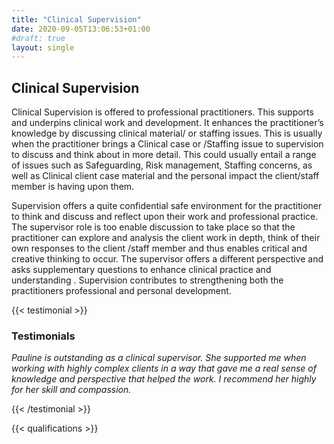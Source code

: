 ```yaml
---
title: "Clinical Supervision"
date: 2020-09-05T13:06:53+01:00
#draft: true
layout: single
---
```


## Clinical Supervision

Clinical Supervision is offered to professional practitioners. This supports and underpins clinical work and development. It enhances the practitioner’s knowledge by discussing clinical material/ or staffing issues. This is usually when the practitioner brings a Clinical case or /Staffing issue to supervision to discuss and think about in more detail. This could usually entail a range of issues such as Safeguarding, Risk management, Staffing concerns, as well as Clinical client case material and the personal impact the client/staff member is having upon them.

Supervision offers a quite confidential safe environment for the practitioner to think and discuss and reflect upon their work and professional practice. The supervisor role is too enable discussion to take place so that the practitioner can explore and analysis the client work in depth, think of their own responses to the client /staff member and thus enables critical and creative thinking to occur.
The supervisor offers a different perspective and asks supplementary questions to enhance clinical practice and understanding .
Supervision contributes to strengthening both the practitioners professional and personal development.

{{< testimonial >}}

### Testimonials

_Pauline is outstanding as a clinical supervisor. She supported me when working with highly complex clients in a way that gave me a real sense of knowledge and perspective that helped the work. I recommend her highly for her skill and compassion._

{{< /testimonial >}}

{{< qualifications >}}
